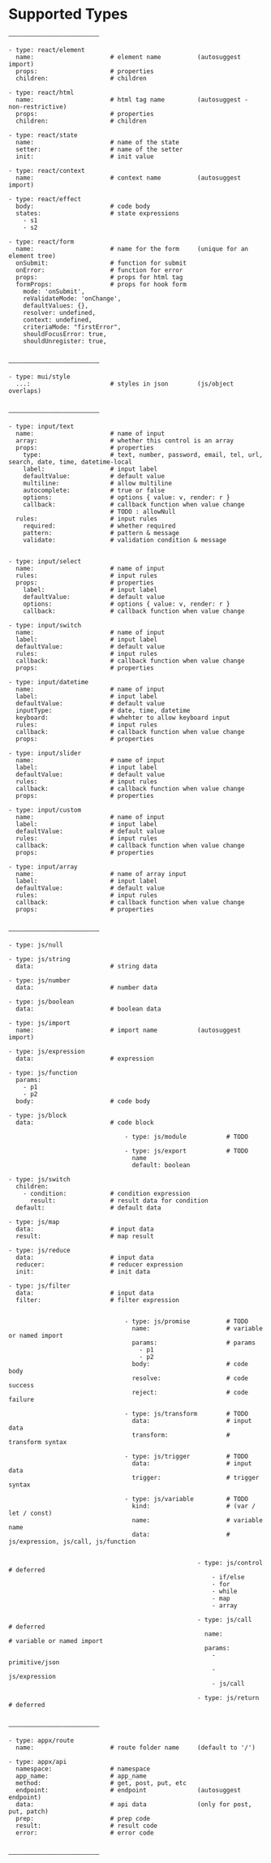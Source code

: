 # Supported Types

    —————————————————————————

    - type: react/element
      name:                     # element name          (autosuggest import)
      props:                    # properties
      children:                 # children

    - type: react/html
      name:                     # html tag name         (autosuggest - non-restrictive)
      props:                    # properties
      children:                 # children

    - type: react/state
      name:                     # name of the state
      setter:                   # name of the setter
      init:                     # init value

    - type: react/context
      name:                     # context name          (autosuggest import)

    - type: react/effect
      body:                     # code body
      states:                   # state expressions
        - s1
        - s2

    - type: react/form
      name:                     # name for the form     (unique for an element tree)
      onSubmit:                 # function for submit
      onError:                  # function for error
      props:                    # props for html tag
      formProps:                # props for hook form
        mode: 'onSubmit',
        reValidateMode: 'onChange',
        defaultValues: {},
        resolver: undefined,
        context: undefined,
        criteriaMode: "firstError",
        shouldFocusError: true,
        shouldUnregister: true,


    —————————————————————————

    - type: mui/style
      ...:                      # styles in json        (js/object overlaps)


    —————————————————————————

    - type: input/text
      name:                     # name of input
      array:                    # whether this control is an array
      props:                    # properties
        type:                   # text, number, password, email, tel, url, search, date, time, datetime-local
        label:                  # input label
        defaultValue:           # default value
        multiline:              # allow multiline
        autocomplete:           # true or false
        options:                # options { value: v, render: r }
        callback:               # callback function when value change
                                # TODO : allowNull
      rules:                    # input rules
        required:               # whether required
        pattern:                # pattern & message
        validate:               # validation condition & message


    - type: input/select
      name:                     # name of input
      rules:                    # input rules
      props:                    # properties
        label:                  # input label
        defaultValue:           # default value
        options:                # options { value: v, render: r }
        callback:               # callback function when value change

    - type: input/switch
      name:                     # name of input
      label:                    # input label
      defaultValue:             # default value
      rules:                    # input rules
      callback:                 # callback function when value change
      props:                    # properties

    - type: input/datetime
      name:                     # name of input
      label:                    # input label
      defaultValue:             # default value
      inputType:                # date, time, datetime
      keyboard:                 # whehter to allow keyboard input
      rules:                    # input rules
      callback:                 # callback function when value change
      props:                    # properties

    - type: input/slider
      name:                     # name of input
      label:                    # input label
      defaultValue:             # default value
      rules:                    # input rules
      callback:                 # callback function when value change
      props:                    # properties

    - type: input/custom
      name:                     # name of input
      label:                    # input label
      defaultValue:             # default value
      rules:                    # input rules
      callback:                 # callback function when value change
      props:                    # properties

    - type: input/array
      name:                     # name of array input
      label:                    # input label
      defaultValue:             # default value
      rules:                    # input rules
      callback:                 # callback function when value change
      props:                    # properties


    —————————————————————————

    - type: js/null

    - type: js/string
      data:                     # string data

    - type: js/number
      data:                     # number data

    - type: js/boolean
      data:                     # boolean data

    - type: js/import
      name:                     # import name           (autosuggest import)

    - type: js/expression
      data:                     # expression

    - type: js/function
      params:
        - p1
        - p2
      body:                     # code body

    - type: js/block
      data:                     # code block

                                    - type: js/module           # TODO

                                    - type: js/export           # TODO
                                      name
                                      default: boolean

    - type: js/switch
      children:
        - condition:            # condition expression
          result:               # result data for condition
      default:                  # default data

    - type: js/map
      data:                     # input data
      result:                   # map result

    - type: js/reduce
      data:                     # input data
      reducer:                  # reducer expression
      init:                     # init data

    - type: js/filter
      data:                     # input data
      filter:                   # filter expression


                                    - type: js/promise          # TODO
                                      name:                     # variable or named import
                                      params:                   # params
                                        - p1
                                        - p2
                                      body:                     # code body
                                      resolve:                  # code success
                                      reject:                   # code failure

                                    - type: js/transform        # TODO
                                      data:                     # input data
                                      transform:                # transform syntax

                                    - type: js/trigger          # TODO
                                      data:                     # input data
                                      trigger:                  # trigger syntax

                                    - type: js/variable         # TODO
                                      kind:                     # (var / let / const)
                                      name:                     # variable name
                                      data:                     # js/expression, js/call, js/function


                                                        - type: js/control        # deferred
                                                            - if/else
                                                            - for
                                                            - while
                                                            - map
                                                            - array

                                                        - type: js/call           # deferred
                                                          name:                   # variable or named import
                                                          params:
                                                            - primitive/json
                                                            - js/expression
                                                            - js/call

                                                        - type: js/return         # deferred


    —————————————————————————

    - type: appx/route
      name:                     # route folder name     (default to '/')

    - type: appx/api
      namespace:                # namespace
      app_name:                 # app_name
      method:                   # get, post, put, etc
      endpoint:                 # endpoint              (autosuggest endpoint)
      data:                     # api data              (only for post, put, patch)
      prep:                     # prep code
      result:                   # result code
      error:                    # error code


    —————————————————————————
